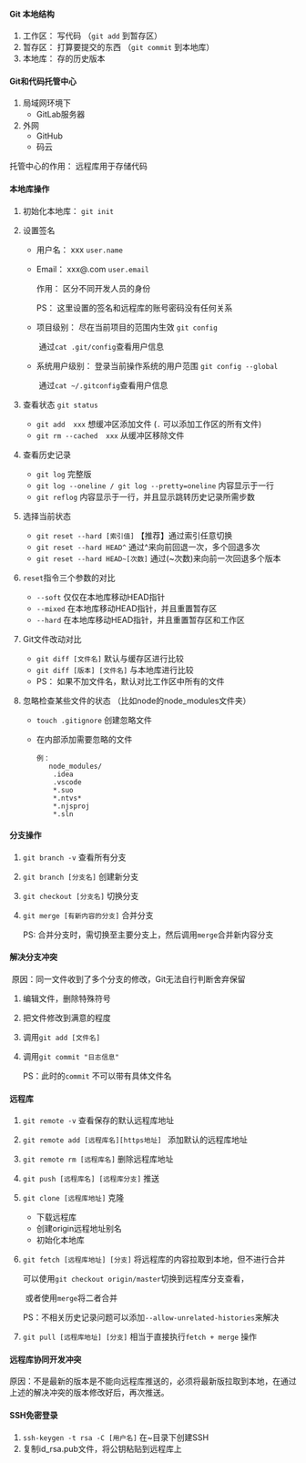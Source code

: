#### Git 本地结构

1. 工作区： 写代码  （`git add` 到暂存区）
2. 暂存区： 打算要提交的东西    （`git commit` 到本地库）
3. 本地库： 存的历史版本



#### Git和代码托管中心

1. 局域网环境下
   * GitLab服务器
2. 外网
   * GitHub
   * 码云

托管中心的作用： 远程库用于存储代码



#### 本地库操作

1. 初始化本地库： `git init`

2. 设置签名

   * 用户名： xxx    `user.name`

   * Email： xxx@.com      `user.email`

     作用： 区分不同开发人员的身份

     PS： 这里设置的签名和远程库的账号密码没有任何关系

   * 项目级别： 尽在当前项目的范围内生效  `git config`     

     ​					通过`cat .git/config`查看用户信息

   * 系统用户级别： 登录当前操作系统的用户范围  `git config --global`

     ​					通过`cat ~/.gitconfig`查看用户信息

3. 查看状态    `git status`   

   * `git add  xxx`    想缓冲区添加文件   (`.`    可以添加工作区的所有文件)
   * `git rm --cached  xxx`     从缓冲区移除文件

4. 查看历史记录    

   * `git log`    完整版
   * `git log --oneline / git log --pretty=oneline`     内容显示于一行
   * `git reflog`    内容显示于一行，并且显示跳转历史记录所需步数

5. 选择当前状态

   * `git reset --hard [索引值]`    【推荐】通过索引任意切换
   * `git reset --hard HEAD^`      通过^来向前回退一次，多个回退多次
   * `git reset --hard HEAD~[次数]`  通过(~次数)来向前一次回退多个版本

6. `reset`指令三个参数的对比

   * `--soft`    仅仅在本地库移动HEAD指针
   * `--mixed`  在本地库移动HEAD指针，并且重置暂存区
   * `--hard`    在本地库移动HEAD指针，并且重置暂存区和工作区

7. Git文件改动对比

   * `git diff [文件名]`    默认与缓存区进行比较
   * `git diff [版本] [文件名]`   与本地库进行比较
   * PS： 如果不加文件名，默认对比工作区中所有的文件
   
8. 忽略检查某些文件的状态    （比如node的node_modules文件夹）

   * `touch .gitignore`    创建忽略文件

   * 在内部添加需要忽略的文件

     ```
     例：
     	node_modules/
         .idea
         .vscode
         *.suo
         *.ntvs*
         *.njsproj
         *.sln
     ```

     



#### 分支操作

1. `git branch -v`    查看所有分支 

2. `git branch [分支名]`    创建新分支

3. `git checkout [分支名]`    切换分支

4. `git merge [有新内容的分支]`    合并分支

    PS: 合并分支时，需切换至主要分支上，然后调用`merge`合并新内容分支



#### 解决分支冲突

​	原因：同一文件收到了多个分支的修改，Git无法自行判断舍弃保留

1. 编辑文件，删除特殊符号

2. 把文件修改到满意的程度

3. 调用`git add [文件名]`  

4. 调用`git commit "日志信息"`

   PS：此时的`commit` 不可以带有具体文件名



#### 远程库

1. `git remote -v`    查看保存的默认远程库地址

2. `git remote add [远程库名][https地址] `    添加默认的远程库地址

3. `git remote rm [远程库名]`    删除远程库地址

4. `git push [远程库名] [远程库分支]`    推送

5. `git clone [远程库地址]`    克隆

   * 下载远程库
   * 创建origin远程地址别名
   * 初始化本地库

6. `git fetch [远程库地址] [分支]`    将远程库的内容拉取到本地，但不进行合并

   ​      可以使用`git checkout origin/master`切换到远程库分支查看，

   ​      或者使用`merge`将二者合并

   PS：不相关历史记录问题可以添加`--allow-unrelated-histories`来解决

7. `git pull [远程库地址] [分支]`     相当于直接执行`fetch + merge` 操作

   



#### 远程库协同开发冲突

​	原因：不是最新的版本是不能向远程库推送的，必须将最新版拉取到本地，在通过上述的解决冲突的版本修改好后，再次推送。



#### SSH免密登录

1. `ssh-keygen -t rsa -C [用户名]`    在~目录下创建SSH
2. 复制id_rsa.pub文件，将公钥粘贴到远程库上